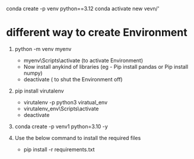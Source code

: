 conda create -p venv python==3.12
conda activate new vevn/'


# different way to create Environment
1. python -m venv myenv
    - myenv\Scripts\activate (to activate Environment)
    - Now install anykind of libraries (eg - Pip install pandas or Pip install numpy)
    - deactivate ( to shut the Environment off)

2. pip install virutalenv
    - virutalenv -p python3 viratual_env
    - virutalenv_env\Scripts\activate
    - deactivate

3. conda create -p venv1 python=3.10 -y


4. Use the below command to install the required files
    - pip install -r requirements.txt 
